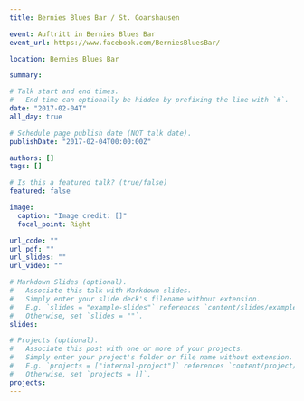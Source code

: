 ```yaml
---
title: Bernies Blues Bar / St. Goarshausen

event: Auftritt in Bernies Blues Bar
event_url: https://www.facebook.com/BerniesBluesBar/

location: Bernies Blues Bar

summary:

# Talk start and end times.
#   End time can optionally be hidden by prefixing the line with `#`.
date: "2017-02-04T"
all_day: true

# Schedule page publish date (NOT talk date).
publishDate: "2017-02-04T00:00:00Z"

authors: []
tags: []

# Is this a featured talk? (true/false)
featured: false

image:
  caption: "Image credit: []"
  focal_point: Right

url_code: ""
url_pdf: ""
url_slides: ""
url_video: ""

# Markdown Slides (optional).
#   Associate this talk with Markdown slides.
#   Simply enter your slide deck's filename without extension.
#   E.g. `slides = "example-slides"` references `content/slides/example-slides.md`.
#   Otherwise, set `slides = ""`.
slides:

# Projects (optional).
#   Associate this post with one or more of your projects.
#   Simply enter your project's folder or file name without extension.
#   E.g. `projects = ["internal-project"]` references `content/project/deep-learning/index.md`.
#   Otherwise, set `projects = []`.
projects:
---
```

